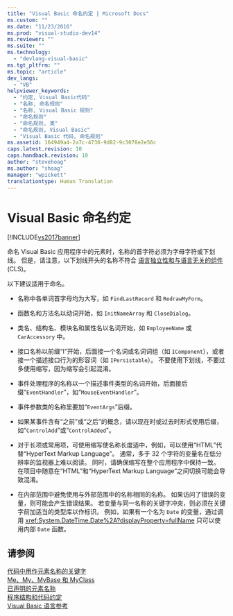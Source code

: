 ```yaml
---
title: "Visual Basic 命名约定 | Microsoft Docs"
ms.custom: ""
ms.date: "11/23/2016"
ms.prod: "visual-studio-dev14"
ms.reviewer: ""
ms.suite: ""
ms.technology: 
  - "devlang-visual-basic"
ms.tgt_pltfrm: ""
ms.topic: "article"
dev_langs: 
  - "VB"
helpviewer_keywords: 
  - "约定, Visual Basic代码"
  - "名称, 命名规则"
  - "名称, Visual Basic 规则"
  - "命名规则"
  - "命名规则, 类"
  - "命名规则, Visual Basic"
  - "Visual Basic 代码, 命名规则"
ms.assetid: 164949a4-2a7c-4736-9d82-9c3078e2e56c
caps.latest.revision: 10
caps.handback.revision: 10
author: "stevehoag"
ms.author: "shoag"
manager: "wpickett"
translationtype: Human Translation
---
```

# Visual Basic 命名约定
[!INCLUDE[vs2017banner](../../../csharp/includes/vs2017banner.md)]

命名 Visual Basic 应用程序中的元素时，名称的首字符必须为字母字符或下划线。  但是，请注意，以下划线开头的名称不符合 [语言独立性和与语言无关的组件](../Topic/Language%20Independence%20and%20Language-Independent%20Components.md) \(CLS\)。  
  
 以下建议适用于命名。  
  
-   名称中各单词首字母均为大写，如 `FindLastRecord` 和 `RedrawMyForm`。  
  
-   函数名和方法名以动词开始，如 `InitNameArray` 和 `CloseDialog`。  
  
-   类名、结构名、模块名和属性名以名词开始，如 `EmployeeName` 或 `CarAccessory` 中。  
  
-   接口名称以前缀“I”开始，后面接一个名词或名词词组（如 `IComponent`），或者接一个描述接口行为的形容词（如 `IPersistable`）。  不要使用下划线，不要过多使用缩写，因为缩写会引起混淆。  
  
-   事件处理程序的名称以一个描述事件类型的名词开始，后面接后缀“`EventHandler`”，如“`MouseEventHandler`”。  
  
-   事件参数类的名称里要加“`EventArgs`”后缀。  
  
-   如果某事件含有“之前”或“之后”的概念，请以现在时或过去时形式使用后缀，如“`ControlAdd`”或“`ControlAdded`”。  
  
-   对于长项或常用项，可使用缩写使名称长度适中，例如，可以使用“HTML”代替“HyperText Markup Language”。  通常，多于 32 个字符的变量名在低分辨率的监视器上难以阅读。  同时，请确保缩写在整个应用程序中保持一致。  在项目中随意在“HTML”和“HyperText Markup Language”之间切换可能会导致混淆。  
  
-   在内部范围中避免使用与外部范围中的名称相同的名称。  如果访问了错误的变量，则可能会产生错误结果。  若变量与同一名称的关键字冲突，则必须在关键字前加适当的类型库以作标识。  例如，如果有一个名为 `Date` 的变量，通过调用 <xref:System.DateTime.Date%2A?displayProperty=fullName> 只可以使用内部 `Date` 函数。  
  
## 请参阅  
 [代码中用作元素名称的关键字](../../../visual-basic/programming-guide/program-structure/keywords-as-element-names-in-code.md)   
 [Me、My、MyBase 和 MyClass](../../../visual-basic/programming-guide/program-structure/me-my-mybase-and-myclass.md)   
 [已声明的元素名称](../../../visual-basic/programming-guide/language-features/declared-elements/declared-element-names.md)   
 [程序结构和代码约定](../../../visual-basic/programming-guide/program-structure/program-structure-and-code-conventions.md)   
 [Visual Basic 语言参考](../../../visual-basic/language-reference/index.md)